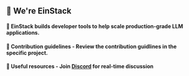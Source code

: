 ## 👋 We're EinStack 

#### 🫎 EinStack builds developer tools to help scale production-grade LLM applications.

#### 🦙 Contribution guidelines - Review the contribution guidlines in the specific project.

#### 🦘 Useful resources - Join [Discord](https://discord.gg/z4DmAbJP) for real-time discussion
